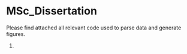 # MSc_Dissertation

Please find attached all relevant code used to parse data and generate figures.

1. 

